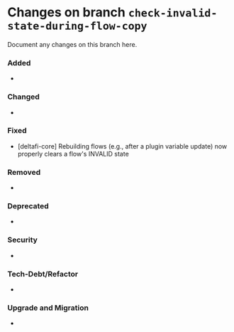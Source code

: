 # Changes on branch `check-invalid-state-during-flow-copy`
Document any changes on this branch here.
### Added
- 

### Changed
- 

### Fixed
- [deltafi-core] Rebuilding flows (e.g., after a plugin variable update) now properly clears a flow's INVALID state

### Removed
- 

### Deprecated
- 

### Security
- 

### Tech-Debt/Refactor
- 

### Upgrade and Migration
- 
